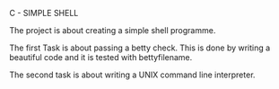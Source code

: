 C - SIMPLE SHELL


The project is about creating a simple shell programme. 

The first Task is about passing a betty check. This is done by writing a beautiful code and it is tested with bettyfilename.

The second task is about writing a UNIX command line interpreter.
